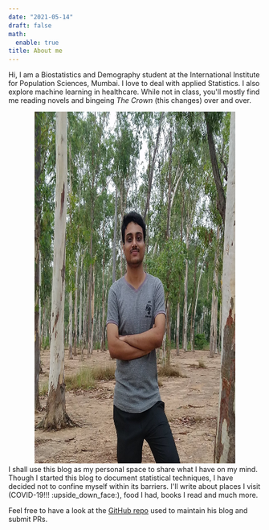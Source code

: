 ```yaml
---
date: "2021-05-14"
draft: false
math:
  enable: true
title: About me
---
```


Hi, I am a Biostatistics and Demography student at the International Institute for Population Sciences, Mumbai. I love to deal with applied Statistics. I also explore machine learning in healthcare. While not in class, you'll mostly find me reading novels and bingeing *The Crown* (this changes) over and over.
<center><img  src="images/profile.jpg" alt="profile picture" width="400px" height="700px"/></center>
I shall use this blog as my personal space to share what I have on my mind. Though I started this blog to document statistical techniques, I have decided not to confine myself within its barriers. I'll write about places I visit (COVID-19!!! :upside_down_face:), food I had, books I read and much more.

Feel free to have a look at the [GitHub repo](https://github.com/r-saikat/blog) used to maintain his blog and submit PRs.




